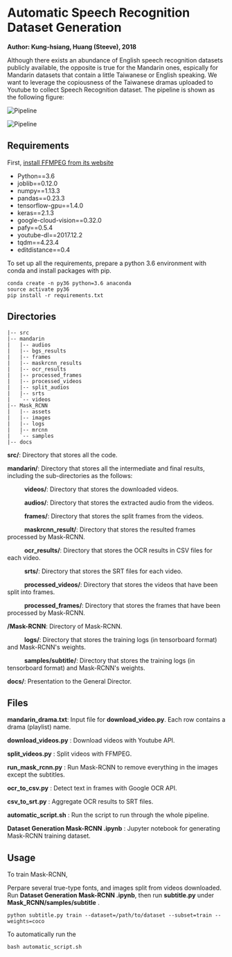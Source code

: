 # Automatic Speech Recognition Dataset Generation

__Author: Kung-hsiang, Huang (Steeve), 2018__

Although there exists an abundance of English speech recognition datasets publicly available, the opposite is true for the Mandarin ones, espically for Mandarin datasets that contain a little Taiwanese or English speaking. We want to leverage the copiousness of the Taiwanese dramas uploaded to Youtube to collect Speech Recognition dataset. The pipeline is shown as the following figure:

![Pipeline](/docs/DataCollectionPipeline.png)

![Pipeline](/jerryli1119/ITRI-speech-recognition-dataset-generation/blob/master/docs/DataCollectionPipeline.png)

## Requirements

First, [install FFMPEG from its website](https://github.com/adaptlearning/adapt_authoring/wiki/Installing-FFmpeg)

* Python==3.6
* joblib==0.12.0
* numpy==1.13.3
* pandas==0.23.3
* tensorflow-gpu==1.4.0
* keras==2.1.3
* google-cloud-vision==0.32.0
* pafy==0.5.4
* youtube-dl==2017.12.2
* tqdm==4.23.4
* editdistance==0.4

To set up all the requirements, prepare a python 3.6 environment with conda and install packages with pip.

```
conda create -n py36 python=3.6 anaconda
source activate py36
pip install -r requirements.txt
```

## Directories

```
|-- src
|-- mandarin
|   |-- audios
|   |-- bgs_results
|   |-- frames
|   |-- maskrcnn_results
|   |-- ocr_results
|   |-- processed_frames
|   |-- processed_videos
|   |-- split_audios
|   |-- srts
|   `-- videos
|-- Mask_RCNN
|   |-- assets
|   |-- images
|   |-- logs
|   |-- mrcnn
|   `-- samples
|-- docs

```

**src/**: Directory that stores all the code.

**mandarin/**: Directory that stores all the intermediate and final results, including the sub-directories as the follows:

&nbsp;&nbsp;&nbsp;&nbsp; &nbsp;&nbsp;&nbsp;&nbsp; **videos/**: Directory that stores the downloaded videos.

&nbsp;&nbsp;&nbsp;&nbsp; &nbsp;&nbsp;&nbsp;&nbsp; **audios/**: Directory that stores the extracted audio from the videos.

&nbsp;&nbsp;&nbsp;&nbsp; &nbsp;&nbsp;&nbsp;&nbsp; **frames/**: Directory that stores the split frames from the videos.

&nbsp;&nbsp;&nbsp;&nbsp; &nbsp;&nbsp;&nbsp;&nbsp; **maskrcnn_result/**: Directory that stores the resulted frames processed by Mask-RCNN.

&nbsp;&nbsp;&nbsp;&nbsp; &nbsp;&nbsp;&nbsp;&nbsp; **ocr_results/**: Directory that stores the OCR results in CSV files for each video.

&nbsp;&nbsp;&nbsp;&nbsp; &nbsp;&nbsp;&nbsp;&nbsp; **srts/**: Directory that stores the SRT files for each video.

&nbsp;&nbsp;&nbsp;&nbsp; &nbsp;&nbsp;&nbsp;&nbsp; **processed_videos/**: Directory that stores the videos that have been split into frames.

&nbsp;&nbsp;&nbsp;&nbsp; &nbsp;&nbsp;&nbsp;&nbsp; **processed_frames/**: Directory that stores the frames that have been processed by Mask-RCNN.


**/Mask-RCNN**: Directory of Mask-RCNN.

&nbsp;&nbsp;&nbsp;&nbsp; &nbsp;&nbsp;&nbsp;&nbsp; **logs/**: Directory that stores the training logs (in tensorboard format) and Mask-RCNN's weights.

&nbsp;&nbsp;&nbsp;&nbsp; &nbsp;&nbsp;&nbsp;&nbsp; **samples/subtitle/**: Directory that stores the training logs (in tensorboard format) and Mask-RCNN's weights.

**docs/**: Presentation to the General Director.

## Files 

**mandarin_drama.txt**: Input file for __download_video.py__. Each row contains a drama (playlist) name.

__download_videos.py__ : Download videos with Youtube API.

__split_videos.py__ : Split videos with  FFMPEG.

__run_mask_rcnn.py__ : Run Mask-RCNN to remove everything in the images except the subtitles.

__ocr_to_csv.py__ : Detect text in frames with Google OCR API.

__csv_to_srt.py__ : Aggregate OCR results to SRT files.

__automatic_script.sh__ : Run the script to run through the whole pipeline.

__Dataset Generation Mask-RCNN .ipynb__ : Jupyter notebook for generating Mask-RCNN training dataset.


## Usage 

To train Mask-RCNN, 

Perpare several true-type fonts, and images split from videos downloaded. Run __Dataset Generation Mask-RCNN .ipynb__, then run __subtitle.py__ under __Mask_RCNN/samples/subtitle__ .

```
python subtitle.py train --dataset=/path/to/dataset --subset=train --weights=coco
```


To automatically run the 

```
bash automatic_script.sh

```
